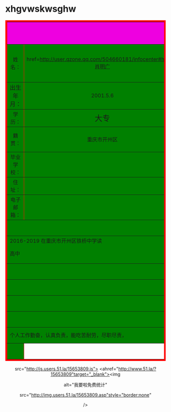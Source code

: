 # xhgvwskwsghw<html>
<head>
<title>肖明广</title>
<mate name="keywords"content="个人简历"/>
<mate name="description"content="肖明广的个人简历"/>
</head>
<body>
<table  border=5 bordercolor=red align=center>
<tr height=70 bgcolor=greenalign='center'>
<td width=720 colspan=6 align=center
><font size=5><b><ahref=http://blog.sina.com.cn/u/3083814572>个人简历

</a></b></font></td>
</tr>

<tr height=50 bgcolor=green>
<td width=110 align=center
><fontsize=5>姓名：</td>
<td width=150 align=center
><fontsize=5><a

href=http://user.qzone.qq.com/504660181/infocenter#home>肖明广</td>
<td width=110 align=center
><fontsize=5>性别：</td>
<td width=150 align=center
><fontsize=5>男</td>
<td width=200 colspan=2rowspan=4><img

src="http://b264.photo.store.qq.com/psb?/1e607185-b189-4edb-a6a9-

3c3e3f4bc25a/lpJL3i5H3AWovj6*eYZTbXKgOtEQuAkqByv4H*wMyRw!/b/dKMBZp1AIgAA

&bo=gALgAQAAAAABAEQ" alt="肖明广照片" width=200height=200></td>
 </tr>

<tr height=50 bgcolor=green>
<td width=110 align=center
><font size=4 align=center
>出生年月：</td>
<td width=150 align=center
><fontsize=5>2001.5.6</td>
<td width=110 align=center
><fontsize=5>民族：</td>
<td width=150 align=center
><fontsize=5>汉</td>

</tr>


<tr height=50 bgcolor=green>
<td width=110 align=center
><fontsize=5>学历：</td>
<td width=150 align=center
><font size=5 align=center
>大专</td>
<td width=110 align=center
><fontsize=5>专业：</td>
<td width=150 align=center
><fontsize=4>云计算技术与应用</td>

</tr>


<tr height=50 bgcolor=green>
<td width=110 align=center
><fontsize=5>籍贯：</td>
<td width=150 align=center
><fontsize=4>重庆市开州区</td>
<td width=110 align=center
><fontsize=4>联系电话：</td>
<td width=150 align=center
><fontsize=3>15123595007</td>

</tr>


<tr height=50 bgcolor=green>
<td width=100 align=center
><fontsize=4>毕业学校：</td>
<td width=620 colspan=5 align=center
><fontsize=5>重庆工程职业技术学院</td>
</tr>


<tr height=50 bgcolor=green>
<td width=110 align=center
><fontsize=5>住址：</td>
<td width=610 colspan=5 align=center
><fontsize=5>重庆市开州区</td>
</tr>

 

<tr height=50 bgcolor=green>
<td width=110 align=center
><fontsize=4>电子邮箱：</td>
<td width=610 colspan=5 align=center
><fontsize=5>2676868587@qq.com</td>
</tr>


<tr height=50 bgcolor=green>
<td width=720 colspan=6 align=center
><fontsize=5>教育历程</td>
</tr>

<tr height=50 bgcolor=green>
<td width=720  colspan=6align=center>2016-2019 在重庆市开州区铁桥中学读

高中</td>
</tr>

<tr height=50 bgcolor=green>
<td width=720  colspan=6align=center>

</td>
</tr>

<tr height=50 bgcolor=green>
<td width=720 colspan=6 align=center
><fontsize=5>工作经历</td>
</tr>

<tr height=50 bgcolor=green>
<td width=720  colspan=6align=center>

</td>
</tr>

<tr height=50 bgcolor=green>
<td width=720 colspan=6 align=center
><fontsize=5>自我评价</td>
</tr>


<tr height=50 bgcolor=green>
<td width=720 colspan=6>个人工作勤奋，认真负责，能吃苦耐劳，尽职尽责，

</td>
</tr>


<tr height=50 bgcolor=green>
<td width=720colspan=6></td>
</tr>
</table>

 

<center><scriptlanguage="javascript" type="text/javascript"

src="http://js.users.51.la/15653809.js"></script>
<noscript><ahref="http://www.51.la/?15653809"target="_blank"><img

alt="&#x6211;&#x8981;&#x5566;&#x514D;&#x8D39;&#x7EDF;&#x8BA1;"

src="http://img.users.51.la/15653809.asp"style="border:none"

/></a></noscript>

 

 

 

</body>
</html>
